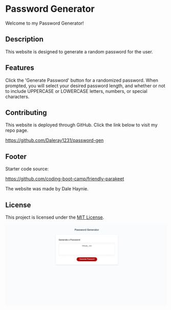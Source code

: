 # Password Generator
Welcome to my Password Generator!

## Description
This website is designed to generate a random password for the user.

## Features
Click the 'Generate Password' button for a randomized password. When prompted, you will select your desired password length, and whether or not to include UPPERCASE or LOWERCASE letters, numbers, or special characters.

## Contributing

This website is deployed through GitHub. Click the link below to visit my repo page.

https://github.com/Daleray1231/password-gen 

## Footer
Starter code source:

https://github.com/coding-boot-camp/friendly-parakeet

The website was made by Dale Haynie.

## License

This project is licensed under the [MIT License](LICENSE).

![Alt text](assets/images/screenshot.jpeg)